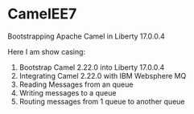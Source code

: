 CamelEE7
========

Bootstrapping Apache Camel in Liberty 17.0.0.4

Here I am show casing:

1. Bootstrap Camel 2.22.0 into Liberty 17.0.0.4 
2. Integrating Camel 2.22.0 with IBM Websphere MQ
3. Reading Messages from an queue
4. Writing messages to a queue
5. Routing messages from 1 queue to another queue

